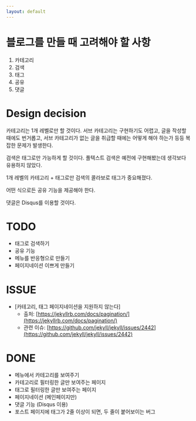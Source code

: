 ```yaml
---
layout: default
---
```


# 블로그를 만들 때 고려해야 할 사항

1. 카테고리
2. 검색
3. 태그
4. 공유
5. 댓글

# Design decision

카테고리는 1개 레벨로만 할 것이다. 서브 카테고리는 구현하기도 어렵고, 글을 작성할 때에도 번거롭고, 서브 카테고리가 없는 글을 취급할 때에는 어떻게 해야 하는가 등등 복잡한 문제가 발생한다.

검색은 태그로만 가능하게 할 것이다. 풀텍스트 검색은 예전에 구현해봤는데 생각보다 유용하지 않았다.

1개 레벨의 카테고리 + 태그로만 검색의 콜라보로 태그가 중요해졌다.

어떤 식으로든 공유 기능을 제공해야 한다.

댓글은 Disqus를 이용할 것이다.

# TODO

- 태그로 검색하기
- 공유 기능
- 메뉴를 반응형으로 만들기
- 페이지네이션 이쁘게 만들기

# ISSUE

- [카테고리, 태그 페이지네이션을 지원하지 않는다]
  - 출처: [https://jekyllrb.com/docs/pagination/](https://jekyllrb.com/docs/pagination/)
  - 관련 이슈: [https://github.com/jekyll/jekyll/issues/2442](https://github.com/jekyll/jekyll/issues/2442)

# DONE

- 메뉴에서 카테고리를 보여주기
- 카테고리로 필터링한 글만 보여주는 페이지
- 태그로 필터링한 글만 보여주는 페이지
- 페이지네이션 (메인페이지만)
- 댓글 기능 (Disqus 이용)
- 포스트 페이지에 태그가 2줄 이상이 되면, 두 줄이 붙어보이는 버그
